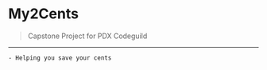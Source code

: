 # My2Cents
> Capstone Project for PDX Codeguild
________________________________________
    - Helping you save your cents

